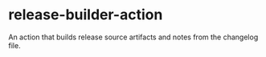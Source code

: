 # release-builder-action
An action that builds release source artifacts and notes from the changelog file.
